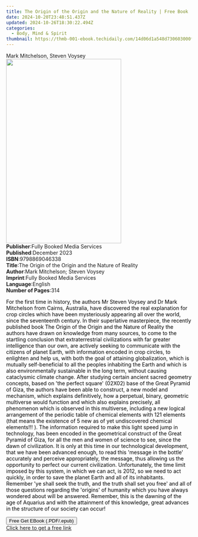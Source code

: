 ```yaml
---
title: The Origin of the Origin and the Nature of Reality | Free Book
date: 2024-10-20T23:48:51.437Z
updated: 2024-10-26T18:30:22.494Z
categories:
  - Body, Mind & Spirit
thumbnail: https://thmb-001-ebook.techidaily.com/14d06d1a548d730603000f10ae451fc3b54d6d62dfbd203558d1c8286c0bdc7b.jpg
---
```

<main id="book-container">
  <div class="flex flex-col">
    <div class="book-brief flex-1 py-6 px-4 sm:p-6 md:py-10 md:px-8">
      <!-- brief-->
      <div class="book-brief-main">Mark Mitchelson, Steven Voysey</div>
    </div>
    <div
      class="book-meta-info flex-1 grid gap-4 col-start-1 col-end-3 row-start-1 sm:mb-6 sm:grid-cols-4 lg:gap-6 lg:col-start-2 lg:row-end-6 lg:row-span-6 lg:mb-0"
    >
      <div
        class="book-meta-info-left place-content-center mt-4 p-4 text-sm leading-6 col-start-2 col-span-2 dark:text-slate-400"
      >
        <img
          class="w-full h-500 object-cover rounded-lg sm:h-255 sm:col-span-2 lg:col-span-full"
          src="https://img-001-ebook.techidaily.com/022f1593ed24380dda4ca3efdbf76bac955f150fb940ec665e042e3507f4a754.jpg"
          alt=""
          width="312"
          height="500"
        />
      </div>
      <div
        class="book-meta-info-right mt-2 col-start-1 row-start-2 col-span-3 self-center"
      >
        <!-- meta data  -->
        <div class="flex flex-col px-4 md:px-8">
          <div class="flex-1">
            <strong>Publisher</strong>:<span class="px-2"
              >Fully Booked Media Services</span
            >
          </div>
          <div class="flex-1">
            <strong>Published</strong>:<span class="px-2">December 2023</span>
          </div>
          <div class="flex-1">
            <strong>ISBN</strong>:<span class="px-2">9798869046338</span>
          </div>
          <div class="flex-1">
            <strong>Title</strong>:<span class="px-2"
              >The Origin of the Origin and the Nature of Reality</span
            >
          </div>
          <div class="flex-1">
            <strong>Author</strong>:<span class="px-2"
              >Mark Mitchelson; Steven Voysey</span
            >
          </div>
          <div class="flex-1">
            <strong>Imprint</strong>:<span class="px-2"
              >Fully Booked Media Services</span
            >
          </div>
          <div class="flex-1">
            <strong>Language</strong>:<span class="px-2">English</span>
          </div>
          <div class="flex-1">
            <strong>Number of Pages</strong>:<span class="px-2">314</span>
          </div>
        </div>
      </div>
    </div>
    <div class="book-description flex-1 py-6 px-4 sm:p-6 md:py-10 md:px-8">
      <div class="book-description-main">
        <div accordion-content="" id="description">
          <p>
            <span style="color: rgb(0, 0, 0)"
              >For the first time in history, the authors Mr Steven Voysey and
              Dr Mark Mitchelson from Cairns, Australia, have discovered the
              real explanation for crop circles which have been mysteriously
              appearing all over the world, since the seventeenth century. In
              their superlative masterpiece, the recently published book The
              Origin of the Origin and the Nature of Reality the authors have
              drawn on knowledge from many sources, to come to the startling
              conclusion that extraterrestrial civilizations with far greater
              intelligence than our own, are actively seeking to communicate
              with the citizens of planet Earth, with information encoded in
              crop circles, to enlighten and help us, with both the goal of
              attaining globalization, which is mutually self-beneficial to all
              the peoples inhabiting the Earth and which is also environmentally
              sustainable in the long term, without causing cataclysmic climate
              change. After studying certain ancient sacred geometry concepts,
              based on 'the perfect square' (02X02) base of the Great Pyramid of
              Giza, the authors have been able to construct, a new model and
              mechanism, which explains definitively, how a perpetual, binary,
              geometric multiverse would function and which also explains
              precisely, all phenomenon which is observed in this multiverse,
              including a new logical arrangement of the periodic table of
              chemical elements with 121 elements (that means the existence of 5
              new as of yet undiscovered chemical elements!!! ). The information
              required to make this light speed jump in technology, has been
              encoded in the geometrical construct of the Great Pyramid of Giza,
              for all the men and women of science to see, since the dawn of
              civilization. It is only at this time in our technological
              development, that we have been advanced enough, to read this
              'message in the bottle' accurately and perceive appropriately, the
              message, thus allowing us the opportunity to perfect our current
              civilization. Unfortunately, the time limit imposed by this
              system, in which we can act, is 2012, so we need to act quickly,
              in order to save the planet Earth and all of its inhabitants.
              Remember 'ye shall seek the truth, and the truth shall set you
              free' and all of those questions regarding the 'origins' of
              humanity which you have always wondered about will be answered.
              Remember, this is the dawning of the age of Aquarius and with the
              attainment of this knowledge, great advances in the structure of
              our society can occur!</span
            >
          </p>
        </div>
        <div class="accordion-fader"></div>
      </div>
    </div>
    <div class="book-excerpts flex-1 py-6 px-4 sm:p-6 md:py-10 md:px-8"></div>
    <div
      class="book-about-author flex-1 py-6 px-4 sm:p-6 md:py-10 md:px-8"
    ></div>
    <div class="book-free-get flex-1 py-6 px-4 sm:p-6 md:py-10 md:px-8">
      <button
        id="btn-free-get"
        class="bg-blue-500 hover:bg-blue-700 text-white font-bold py-2 px-4 rounded"
      >
        Free Get EBook (.PDF/.epub)
      </button>
      <div id="countdown-display" class="px-2 text-lg mt-2"></div>
      <a
        id="free-link"
        class="hidden bg-blue-500 hover:bg-blue-700 text-white font-bold py-2 px-4 rounded"
        href="https://www.ebooks.com/en-us/book/211168430/the-origin-of-the-origin-and-the-nature-of-reality/mark-mitchelson/"
        target="_blank"
        >Click here to get a free link</a
      >
    </div>
    <script>
      let countdownTime = 0;
      let countdownInterval = null;
      document
        .getElementById('btn-free-get')
        .addEventListener('click', startCountdown);
      function startCountdown() {
        countdownTime = new Date().getTime() + 60000 * 3;
        countdownInterval = setInterval(updateCountdown, 1000);
        document.getElementById('btn-free-get').disabled = true;
        document
          .getElementById('btn-free-get')
          .classList.add('bg-gray-500', 'cursor-not-allowed');
      }
      function updateCountdown() {
        let currentTime = new Date().getTime();
        let timeLeft = countdownTime - currentTime;
        let secondsLeft = Math.floor(timeLeft / 1000);
        document.getElementById('countdown-display').innerHTML =
          `Remaining time: ${secondsLeft} seconds.`;
        if (secondsLeft <= 0) {
          clearInterval(countdownInterval);
          document.getElementById('btn-free-get').classList.add('hidden');
          document.getElementById('free-link').classList.remove('hidden');
          document.getElementById('countdown-display').innerHTML = '';
        }
      }
    </script>
  </div>
</main>

<ins class="adsbygoogle"
      style="display:block"
      data-ad-client="ca-pub-7571918770474297"
      data-ad-slot="8358498916"
      data-ad-format="auto"
      data-full-width-responsive="true"></ins>
    